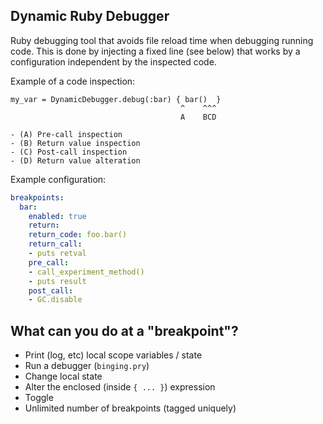 Dynamic Ruby Debugger
---------------------

Ruby debugging tool that avoids file reload time when debugging running code. This is done by injecting a fixed line (see below)
that works by a configuration independent by the inspected code.

Example of a code inspection:

```
my_var = DynamicDebugger.debug(:bar) { bar()  }
                                      ^    ^^^
                                      A    BCD

- (A) Pre-call inspection
- (B) Return value inspection
- (C) Post-call inspection
- (D) Return value alteration
```

Example configuration:

```yaml
breakpoints:
  bar:
    enabled: true
    return:
    return_code: foo.bar()
    return_call:
    - puts retval
    pre_call:
    - call_experiment_method()
    - puts result
    post_call:
    - GC.disable
```

## What can you do at a "breakpoint"?

- Print (log, etc) local scope variables / state
- Run a debugger (`binging.pry`)
- Change local state
- Alter the enclosed (inside `{ ... }`) expression
- Toggle
- Unlimited number of breakpoints (tagged uniquely)
